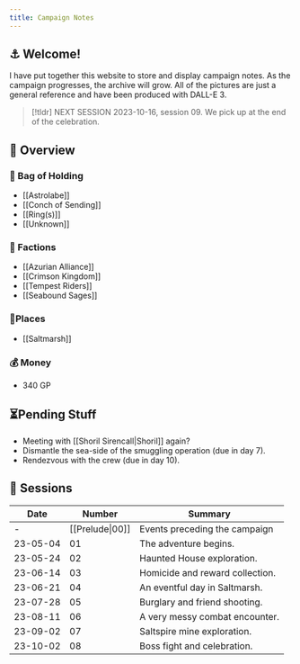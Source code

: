 ```yaml
---
title: Campaign Notes
---
```

## ⚓ Welcome!
I have put together this website to store and display campaign notes. As the campaign progresses, the archive will grow. All of the pictures are just a general reference and have been produced with DALL-E 3.
>[!tldr] NEXT SESSION
>2023-10-16, session 09. We pick up at the end of the celebration.
## 🧭 Overview
### 🎒 Bag of Holding
- [[Astrolabe]]
- [[Conch of Sending]]
- [[Ring(s)]]
- [[Unknown]]
### 👥 Factions
- [[Azurian Alliance]]
- [[Crimson Kingdom]]
- [[Tempest Riders]]
- [[Seabound Sages]]
### 📍Places
- [[Saltmarsh]]
### 💰 Money
- 340 GP
## ⏳Pending Stuff
- Meeting with [[Shoril Sirencall|Shoril]] again?
- Dismantle the sea-side of the smuggling operation (due in day 7).
- Rendezvous with the crew (due in day 10). 
## 📜 Sessions
| Date     | Number          | Summary                         |
| -------- | --------------- | ------------------------------- |
| -        | [[Prelude\|00]] | Events preceding the campaign   |
| 23-05-04 | 01              | The adventure begins.           |
| 23-05-24 | 02              | Haunted House exploration.      |
| 23-06-14 | 03              | Homicide and reward collection. |
| 23-06-21 | 04              | An eventful day in Saltmarsh.   |
| 23-07-28 | 05              | Burglary and friend shooting.   |
| 23-08-11 | 06              | A very messy combat encounter.  |
| 23-09-02 | 07              | Saltspire mine exploration.     |
| 23-10-02 | 08              | Boss fight and celebration.           |

